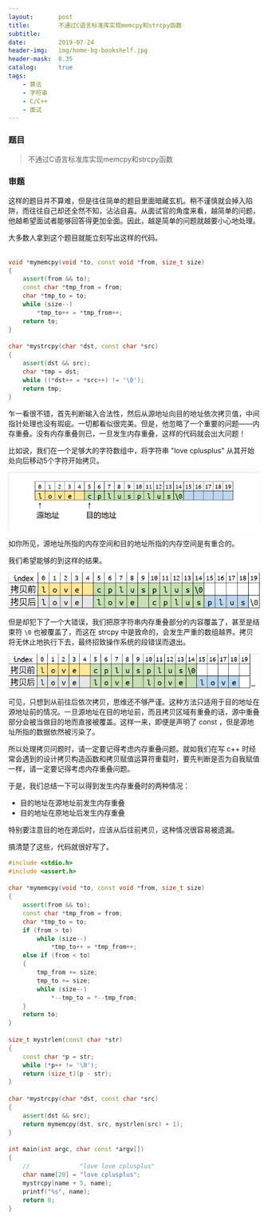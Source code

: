 ```yaml
---
layout:       post
title:        不通过C语言标准库实现memcpy和strcpy函数
subtitle:     
date:         2019-07-24
header-img:   img/home-bg-bookshelf.jpg
header-mask:  0.35
catalog:      true
tags:
    - 算法
    - 字符串
    - C/C++
    - 面试
---
```


### 题目
> 不通过C语言标准库实现memcpy和strcpy函数

### 审题
这样的题目并不算难，但是往往简单的题目里面暗藏玄机。稍不谨慎就会掉入陷阱，而往往自己却还全然不知，沾沾自喜。从面试官的角度来看，越简单的问题，他越希望面试者能够回答得更加全面。因此，越是简单的问题就越要小心地处理。

大多数人拿到这个题目就能立刻写出这样的代码。
```c++

void *mymemcpy(void *to, const void *from, size_t size)
{
    assert(from && to);
    const char *tmp_from = from;
    char *tmp_to = to;
    while (size--)
        *tmp_to++ = *tmp_from++;
    return to;
}

char *mystrcpy(char *dst, const char *src)
{
    assert(dst && src);
    char *tmp = dst;
    while ((*dst++ = *src++) != '\0');
    return tmp;
}
```
乍一看很不错，首先判断输入合法性，然后从源地址向目的地址依次拷贝值，中间指针处理也没有瑕疵。一切都看似很完美。但是，他忽略了一个重要的问题——内存重叠。没有内存重叠则已，一旦发生内存重叠，这样的代码就会出大问题！

比如说，我们在一个足够大的字符数组中，将字符串 "love cplusplus" 从其开始处向后移动5个字符开始拷贝。

![图1 内存布局](/img/post/lovecpp0.png)

如你所见，源地址所指的内存空间和目的地址所指的内存空间是有重合的。

我们希望能够的到这样的结果。

![图2 希望的结果](/img/post/lovecpp1.png)

但是却犯下了一个大错误，我们把原字符串内存重叠部分的内容覆盖了，甚至是结束符 `\0` 也被覆盖了，而这在 strcpy 中是致命的，会发生严重的数组越界。拷贝将无休止地执行下去，最终招致操作系统的段错误而退出。

![图3 实际结果](/img/post/lovecpp2.png)

可见，只想到从前往后依次拷贝，思维还不够严谨。这种方法只适用于目的地址在源地址前的情况。一旦源地址在目的地址前，而且拷贝区域有重叠的话，源中重叠部分会被当做目的地而直接被覆盖。这样一来，即便是声明了 const ，但是源地址所指的数据依然被污染了。

所以处理拷贝问题时，请一定要记得考虑内存重叠问题。就如我们在写 c++ 时经常会遇到的设计拷贝构造函数和拷贝赋值运算符重载时，要先判断是否为自我赋值一样，请一定要记得考虑内存重叠问题。

于是，我们总结一下可以得到发生内存重叠时的两种情况：
- 目的地址在源地址前发生内存重叠
- 目的地址在原地址后发生内存重叠

特别要注意目的地在源后时，应该从后往前拷贝，这种情况很容易被遗漏。

搞清楚了这些，代码就很好写了。

```c++
#include <stdio.h>
#include <assert.h>

char *mymemcpy(void *to, const void *from, size_t size)
{
    assert(from && to);
    const char *tmp_from = from;
    char *tmp_to = to;
    if (from > to)
        while (size--)
            *tmp_to++ = *tmp_from++;
    else if (from < to)
    {
        tmp_from += size;
        tmp_to += size;
        while (size--)
            *--tmp_to = *--tmp_from;
    }
    return to;
}

size_t mystrlen(const char *str)
{
    const char *p = str;
    while (*p++ != '\0');
    return (size_t)(p - str);
}

char *mystrcpy(char *dst, const char *src)
{
    assert(dst && src);
    return mymemcpy(dst, src, mystrlen(src) + 1);
}

int main(int argc, char const *argv[])
{
    //              "love love cplusplus"
    char name[20] = "love cplusplus";
    mystrcpy(name + 5, name);
    printf("%s", name);
    return 0;
}

```